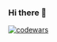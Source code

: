 ### Hi there 👋

[![codewars](https://www.codewars.com/users/zhanseitaliev/badges/large)](https://www.codewars.com/users/zhanseitaliev)  

<!--
**zhanseitaliev/zhanseitaliev** is a ✨ _special_ ✨ repository because its `README.md` (this file) appears on your GitHub profile.

Here are some ideas to get you started:

- 🔭 I’m currently working on ...
- 🌱 I’m currently learning ...
- 👯 I’m looking to collaborate on ...
- 🤔 I’m looking for help with ...
- 💬 Ask me about ...
- 📫 How to reach me: ...
- 😄 Pronouns: ...
- ⚡ Fun fact: ...
-->
